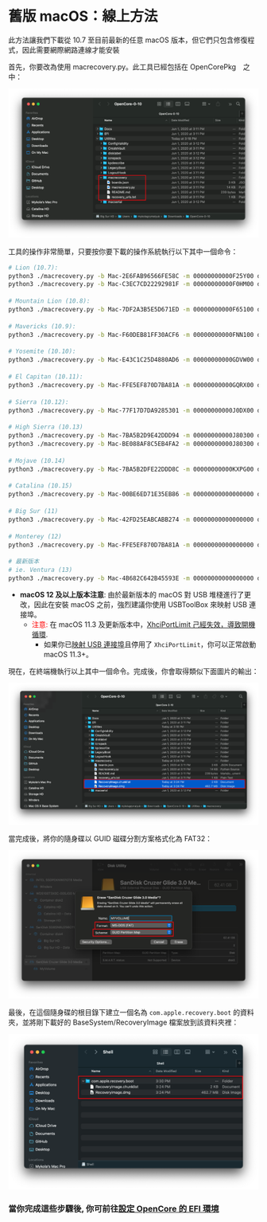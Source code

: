 # 舊版 macOS：線上方法

此方法讓我們下載從 10.7 至目前最新的任意 macOS 版本，但它們只包含修復程式，因此需要網際網路連線才能安裝

首先，你要改為使用 macrecovery.py。此工具已經包括在 OpenCorePkg　之中：

![](../images/installer-guide/legacy-mac-install-md/macrecovery.png)

工具的操作非常簡單，只要按你要下載的操作系統執行以下其中一個命令：

```sh
# Lion (10.7):
python3 ./macrecovery.py -b Mac-2E6FAB96566FE58C -m 00000000000F25Y00 download
python3 ./macrecovery.py -b Mac-C3EC7CD22292981F -m 00000000000F0HM00 download

# Mountain Lion (10.8):
python3 ./macrecovery.py -b Mac-7DF2A3B5E5D671ED -m 00000000000F65100 download

# Mavericks (10.9):
python3 ./macrecovery.py -b Mac-F60DEB81FF30ACF6 -m 00000000000FNN100 download

# Yosemite (10.10):
python3 ./macrecovery.py -b Mac-E43C1C25D4880AD6 -m 00000000000GDVW00 download

# El Capitan (10.11):
python3 ./macrecovery.py -b Mac-FFE5EF870D7BA81A -m 00000000000GQRX00 download

# Sierra (10.12):
python3 ./macrecovery.py -b Mac-77F17D7DA9285301 -m 00000000000J0DX00 download

# High Sierra (10.13)
python3 ./macrecovery.py -b Mac-7BA5B2D9E42DDD94 -m 00000000000J80300 download
python3 ./macrecovery.py -b Mac-BE088AF8C5EB4FA2 -m 00000000000J80300 download

# Mojave (10.14)
python3 ./macrecovery.py -b Mac-7BA5B2DFE22DDD8C -m 00000000000KXPG00 download

# Catalina (10.15)
python3 ./macrecovery.py -b Mac-00BE6ED71E35EB86 -m 00000000000000000 download

# Big Sur (11)
python3 ./macrecovery.py -b Mac-42FD25EABCABB274 -m 00000000000000000 download

# Monterey (12)
python3 ./macrecovery.py -b Mac-FFE5EF870D7BA81A -m 00000000000000000 download

# 最新版本
# ie. Ventura (13)
python3 ./macrecovery.py -b Mac-4B682C642B45593E -m 00000000000000000 download
```

* **macOS 12 及以上版本注意**: 由於最新版本的 macOS 對 USB 堆棧進行了更改，因此在安裝 macOS 之前，強烈建議你使用 USBToolBox 來映射 USB 連接埠。
  * <span style="color:red"> 注意: </span> 在 macOS 11.3 及更新版本中，[XhciPortLimit 己經失效，導致開機循環](https://github.com/dortania/bugtracker/issues/162).
    * 如果你已[映射 USB 連接埠](https://sumingyd.github.io/OpenCore-Post-Install/usb/)且停用了 `XhciPortLimit`，你可以正常啟動 macOS 11.3+。

現在，在終端機執行以上其中一個命令。完成後，你會取得類似下面圖片的輸出：

![](../images/installer-guide/legacy-mac-install-md/download-done.png)

當完成後，將你的隨身碟以 GUID 磁碟分割方案格式化為 FAT32：

![](../images/installer-guide/legacy-mac-install-md/fat32-erase.png)

最後，在這個隨身碟的根目錄下建立一個名為 `com.apple.recovery.boot` 的資料夾，並將剛下載好的 BaseSystem/RecoveryImage 檔案放到該資料夾裡：

![](../images/installer-guide/legacy-mac-install-md/dmg-chunklist.png)

### 當你完成這些步驟後, 你可前往[設定 OpenCore 的 EFI 環境](./mac-install.md#設定-opencore-的-efi-環境)
